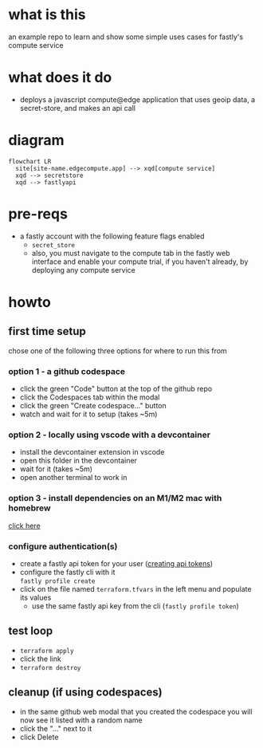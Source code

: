 # what is this
an example repo to learn and show some simple uses cases for fastly's compute service

# what does it do
- deploys a javascript compute@edge application that uses geoip data, a secret-store, and makes an api call

# diagram
```mermaid
flowchart LR
  site[site-name.edgecompute.app] --> xqd[compute service]
  xqd --> secretstore
  xqd --> fastlyapi
```

# pre-reqs
- a fastly account with the following feature flags enabled
  - `secret_store`
  - also, you must navigate to the compute tab in the fastly web interface and enable your compute trial, if you haven't already, by deploying any compute service

# howto
## first time setup
chose one of the following three options for where to run this from

### option 1 - a github codespace
- click the green "Code" button at the top of the github repo
- click the Codespaces tab within the modal
- click the green "Create codespace..." button
- watch and wait for it to setup (takes ~5m)

### option 2 - locally using vscode with a devcontainer
- install the devcontainer extension in vscode
- open this folder in the devcontainer
- wait for it (takes ~5m)
- open another terminal to work in

### option 3 - install dependencies on an M1/M2 mac with homebrew
[click here ](README.mac-arm.md)

### configure authentication(s)
- create a fastly api token for your user ([creating api tokens](https://docs.fastly.com/en/guides/using-api-tokens#creating-api-tokens))
- configure the fastly cli with it   
    `fastly profile create`  
- click on the file named `terraform.tfvars` in the left menu and populate its values
  - use the same fastly api key from the cli (`fastly profile token`)

## test loop
- `terraform apply`
- click the link
- `terraform destroy`

## cleanup (if using codespaces)
- in the same github web modal that you created the codespace you will now see it listed with a random name
- click the "..." next to it
- click Delete